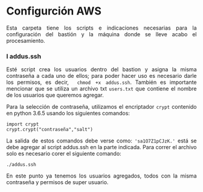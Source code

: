 <div class="tip" markdown="1">

# Configurción AWS
<div align="justify">

Esta carpeta tiene los scripts e indicaciones necesarias para la configuración del bastión y la máquina donde se lleve acabo el procesamiento.

### I addus.ssh

Esté script crea los usuarios dentro del bastion y asigna la misma contraseña a cada uno de ellos; para poder hacer uso es necesario darle los permisos, es decir, ` chmod +x addus.ssh`. También es importante mencionar que se utiliza un archivo txt `users.txt` que contiene el nombre de los usuarios que queremos agregar.

Para la selección de contraseña, utilizamos el encriptador `crypt` contenido en python 3.6.5 usando los siguientes comandos:

```
import crypt
crypt.crypt("contraseña","salt")
```
La salida de estos comandos debe verse como: ` 'sa1O7Z1pCJzK.' ` está se debe agregar al script addus.ssh en la parte indicada. Para correr el archivo solo es necesario corer el siguiente comando:
 ```
 ./addus.ssh
 ```
En este punto ya tenemos los usuarios agregados, todos con la misma contraseña y permisos de super usuario.

</div>
